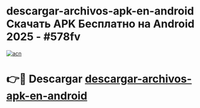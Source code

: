 # descargar-archivos-apk-en-android Скачать APK Бесплатно на Android 2025 - #578fv

[![acn](https://github.com/user-attachments/assets/0f9c940e-d8b0-45ae-aac7-cd30a18b3e1c)](https://apps.freeplayer.one?title=descargar-archivos-apk-en-android&ref=9RF)

# 👉🔴 Descargar [descargar-archivos-apk-en-android](https://apps.freeplayer.one?title=descargar-archivos-apk-en-android&ref=9RF)